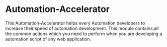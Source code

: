 # Automation-Accelerator
This Automation-Accelerator helps every Automation developers to increase their speed of automation development. This module contains all the common actions which you need to perform when you are developing a automation script of any web application.

